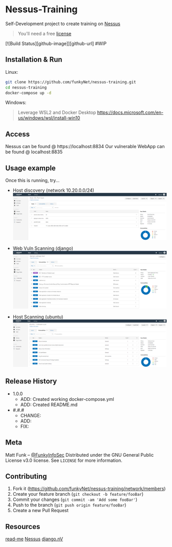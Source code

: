 # Nessus-Training
Self-Development project to create training on [Nessus](https://www.tenable.com/products/nessus)

> You'll need a free [license](https://www.tenable.com/products/nessus/nessus-essentials)

[![Build Status][github-image]][github-url] #WIP

## Installation & Run
Linux:
```sh
git clone https://github.com/funkyNet/nessus-training.git
cd nessus-training
docker-compose up -d
```

Windows:
> Leverage WSL2 and Docker Desktop
> https://docs.microsoft.com/en-us/windows/wsl/install-win10


## Access 
Nessus can be found @ https://localhost:8834
Our vulnerable WebApp can be found @ localhost:8835


## Usage example
Once this is running, try...
* Host discovery (network 10.20.0.0/24)
![](images/nessus_example.png)

* Web Vuln Scanning (django)
![](images/nessus_django_example.png)

* Host Scanning (ubuntu)
![](images/nessus_ubuntu_example.png)


## Release History
* 1.0.0
  * ADD: Created working docker-compose.yml
  * ADD: Created README.md
* #.#.#
   * CHANGE:
   * ADD:
   * FIX: 


## Meta
Matt Funk – [@FunkyInfoSec](https://twitter.com/FunkyInfoSec)
Distributed under the GNU General Public License v3.0 license. See ``LICENSE`` for more information.

## Contributing
1. Fork it (https://github.com/funkyNet/nessus-training/network/members)
2. Create your feature branch (`git checkout -b feature/fooBar`)
3. Commit your changes (`git commit -am 'Add some fooBar'`)
4. Push to the branch (`git push origin feature/fooBar`)
5. Create a new Pull Request

<!-- Markdown link & img dfn's -->
[travis-image]: https://img.shields.io/travis/dbader/node-datadog-metrics/master.svg?style=flat-square
[travis-url]: https://travis-ci.org/dbader/node-datadog-metrics

## Resources
[read-me](https://github.com/dbader/readme-template)
[Nessus](https://www.tenable.com/products/nessus)
[django.nV](https://github.com/secfigo/django.nv)
